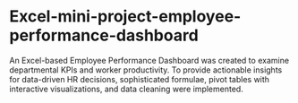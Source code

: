 # Excel-mini-project-employee-performance-dashboard
An Excel-based Employee Performance Dashboard was created to examine departmental KPIs and worker productivity.  To provide actionable insights for data-driven HR decisions, sophisticated formulae, pivot tables with interactive visualizations, and data cleaning were implemented.
